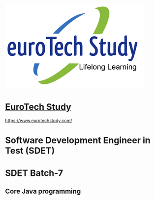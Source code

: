  <a href="https://www.eurotechstudy.com/" target="_blank" rel="noreferrer"> <img src="EuroTech-Logo.png" alt="EuroTech Study"/> </a>

# [EuroTech Study](https://www.eurotechstudy.com/)
https://www.eurotechstudy.com/
# 
# Software Development Engineer in Test (SDET)
# SDET Batch-7
## Core Java programming


